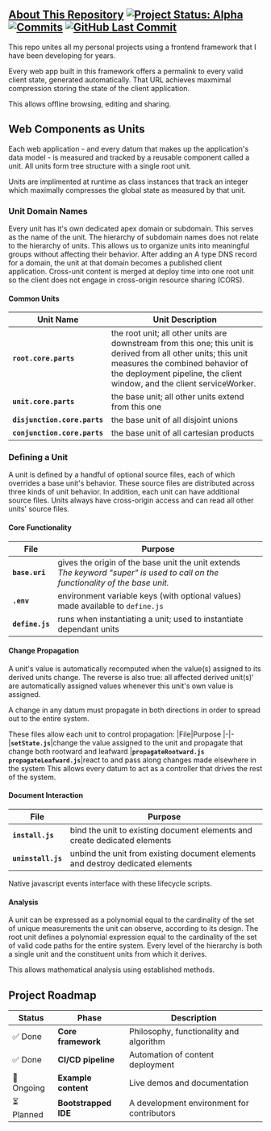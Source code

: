 ## [About This Repository](https://github.com/EJAugust/EJAugust) [![Project Status: Alpha](https://img.shields.io/badge/Project%20Status-Alpha-orange)](https://www.repostatus.org/#alpha) [![Commits](https://img.shields.io/github/commit-activity/t/EJAugust/EJAugust)](https://github.com/your-username/your-repo) [![GitHub Last Commit](https://img.shields.io/github/last-commit/EJAugust/EJAugust)](https://github.com/EJAugust/EJAugust)
This repo unites all my personal projects using a frontend framework that I have been developing for years.

Every web app built in this framework offers a permalink to every valid client state, generated automatically. That URL achieves maxmimal compression storing the state of the client application.

This allows offline browsing, editing and sharing.

## Web Components as Units
Each web application - and every datum that makes up the application's data model - is measured and tracked by a reusable component called a unit. All units form tree structure with a single root unit.

Units are implimented at runtime as class instances that track an integer which maximally compresses the global state as measured by that unit.

### Unit Domain Names
Every unit has it's own dedicated apex domain or subdomain. This serves as the name of the unit. The hierarchy of subdomain names does not relate to the hierarchy of units. This allows us to organize units into meaningful groups without affecting their behavior. After adding an A type DNS record for a domain, the unit at that domain becomes a published client application. Cross-unit content is merged at deploy time into one root unit so the client does not engage in cross-origin resource sharing (CORS).

#### Common Units
|Unit Name|Unit Description
|-|-
|**`root.core.parts`**|the root unit; all other units are downstream from this one; this unit is derived from all other units; this unit measures the combined behavior of the deployment pipeline, the client window, and the client serviceWorker.
|**`unit.core.parts`**|the base unit; all other units extend from this one
|**`disjunction.core.parts`**|the base unit of all disjoint unions
|**`conjunction.core.parts`**|the base unit of all cartesian products

### Defining a Unit
A unit is defined by a handful of optional source files, each of which overrides a base unit's behavior. These source files are distributed across three kinds of unit behavior. In addition, each unit can have additional source files. Units always have cross-origin access and can read all other units' source files.

#### Core Functionality
|File|Purpose
|-|-
|**`base.uri`**|gives the origin of the base unit the unit extends<br>*The keyword "super" is used to call on the functionality of the base unit.*
|**`.env`**|environment variable keys (with optional values) made available to `define.js`
|**`define.js`**|runs when instantiating a unit; used to instantiate dependant units

#### Change Propagation
A unit's value is automatically recomputed when the value(s) assigned to its derived units change. The reverse is also true: all affected derived unit(s)' are automatically assigned values whenever this unit's own value is assigned.

A change in any datum must propagate in both directions in order to spread out to the entire system.

These files allow each unit to control propagation:
|File|Purpose
|-|-
|**`setState.js`**|change the value assigned to the unit and propagate that change both rootward and leafward
|**`propagateRootward.js`**<br>**`propagateLeafward.js`**|react to and pass along changes made elsewhere in the system
This allows every datum to act as a controller that drives the rest of the system.

#### Document Interaction
|File|Purpose
|-|-
|**`install.js`**|bind the unit to existing document elements and create dedicated elements
|**`uninstall.js`**|unbind the unit from existing document elements and destroy dedicated elements

Native javascript events interface with these lifecycle scripts.

#### Analysis
A unit can be expressed as a polynomial equal to the cardinality of the set of unique measurements the unit can observe, according to its design. The root unit defines a polynomial expression equal to the cardinality of the set of valid code paths for the entire system. Every level of the hierarchy is both a single unit and the constituent units from which it derives.

This allows mathematical analysis using established methods.

## Project Roadmap
|Status|Phase|Description
|-|-|-
|✅ Done|**Core framework**|Philosophy, functionality and algorithm
|✅ Done|**CI/CD pipeline**|Automation of content deployment
|🔄 Ongoing|**Example content**|Live demos and documentation
|⏳ Planned|**Bootstrapped IDE**|A development environment for contributors